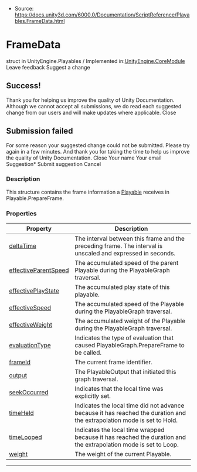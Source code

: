 * Source: https://docs.unity3d.com/6000.0/Documentation/ScriptReference/Playables.FrameData.html

# FrameData
struct in UnityEngine.Playables
/
Implemented in:[UnityEngine.CoreModule](https://docs.unity3d.com/6000.0/Documentation/ScriptReference/UnityEngine.CoreModule.html)
Leave feedback
Suggest a change
## Success!
Thank you for helping us improve the quality of Unity Documentation. Although we cannot accept all submissions, we do read each suggested change from our users and will make updates where applicable.
Close
## Submission failed
For some reason your suggested change could not be submitted. Please <a>try again</a> in a few minutes. And thank you for taking the time to help us improve the quality of Unity Documentation.
Close
Your name Your email Suggestion* Submit suggestion
Cancel
### Description
This structure contains the frame information a [Playable](https://docs.unity3d.com/6000.0/Documentation/ScriptReference/Playables.Playable.html) receives in Playable.PrepareFrame.
### Properties
Property | Description  
---|---  
[deltaTime](https://docs.unity3d.com/6000.0/Documentation/ScriptReference/Playables.FrameData-deltaTime.html) | The interval between this frame and the preceding frame. The interval is unscaled and expressed in seconds.  
[effectiveParentSpeed](https://docs.unity3d.com/6000.0/Documentation/ScriptReference/Playables.FrameData-effectiveParentSpeed.html) | The accumulated speed of the parent Playable during the PlayableGraph traversal.  
[effectivePlayState](https://docs.unity3d.com/6000.0/Documentation/ScriptReference/Playables.FrameData-effectivePlayState.html) | The accumulated play state of this playable.  
[effectiveSpeed](https://docs.unity3d.com/6000.0/Documentation/ScriptReference/Playables.FrameData-effectiveSpeed.html) | The accumulated speed of the Playable during the PlayableGraph traversal.  
[effectiveWeight](https://docs.unity3d.com/6000.0/Documentation/ScriptReference/Playables.FrameData-effectiveWeight.html) | The accumulated weight of the Playable during the PlayableGraph traversal.  
[evaluationType](https://docs.unity3d.com/6000.0/Documentation/ScriptReference/Playables.FrameData-evaluationType.html) | Indicates the type of evaluation that caused PlayableGraph.PrepareFrame to be called.  
[frameId](https://docs.unity3d.com/6000.0/Documentation/ScriptReference/Playables.FrameData-frameId.html) | The current frame identifier.  
[output](https://docs.unity3d.com/6000.0/Documentation/ScriptReference/Playables.FrameData-output.html) | The PlayableOutput that initiated this graph traversal.  
[seekOccurred](https://docs.unity3d.com/6000.0/Documentation/ScriptReference/Playables.FrameData-seekOccurred.html) | Indicates that the local time was explicitly set.  
[timeHeld](https://docs.unity3d.com/6000.0/Documentation/ScriptReference/Playables.FrameData-timeHeld.html) | Indicates the local time did not advance because it has reached the duration and the extrapolation mode is set to Hold.  
[timeLooped](https://docs.unity3d.com/6000.0/Documentation/ScriptReference/Playables.FrameData-timeLooped.html) | Indicates the local time wrapped because it has reached the duration and the extrapolation mode is set to Loop.  
[weight](https://docs.unity3d.com/6000.0/Documentation/ScriptReference/Playables.FrameData-weight.html) | The weight of the current Playable.  
* * *
